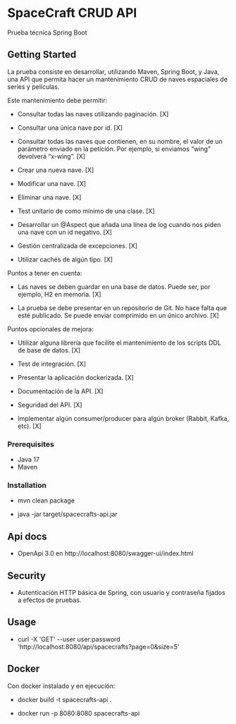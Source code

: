 # SpaceCraft CRUD API

Prueba técnica Spring Boot

## Getting Started

La prueba consiste en desarrollar, utilizando Maven, Spring Boot, y Java, una API que permita hacer un mantenimiento CRUD de naves espaciales de series y películas.

Este mantenimiento debe permitir:

* Consultar todas las naves utilizando paginación. [X]
	
* Consultar una única nave por id. [X]
	
* Consultar todas las naves que contienen, en su nombre, el valor de un 	parámetro 	enviado en la petición. Por ejemplo, si enviamos “wing” devolverá 	“x-wing”. [X]
	
* Crear una nueva nave. [X]
	
* Modificar una nave. [X]
	
* Eliminar una nave. [X]
	
* Test unitario de como mínimo de una clase. [X]
	
* Desarrollar un @Aspect que añada una línea de log cuando nos piden una nave 	con un 	id negativo. [X]
* Gestión centralizada de excepciones. [X]

* Utilizar cachés de algún tipo. [X]

Puntos a tener en cuenta:

* Las naves se deben guardar en una base de datos. Puede ser, por ejemplo, H2 	en memoria. [X]

* La prueba se debe presentar en un repositorio de Git. No hace falta que  	esté publicado. Se puede enviar comprimido en un único archivo. [X]

Puntos opcionales de mejora:

* Utilizar alguna librería que facilite el mantenimiento de los scripts DDL 	de base de datos. [X]

* Test de integración. [X]

* Presentar la aplicación dockerizada. [X]

* Documentación de la API. [X]

* Seguridad del API. [X]

* Implementar algún consumer/producer para algún broker (Rabbit, Kafka, etc). [X] 

### Prerequisites

 - Java 17
 - Maven

### Installation

 - mvn clean package

 - java -jar target/spacecrafts-api.jar

## Api docs

 - OpenApi 3.0 en http://localhost:8080/swagger-ui/index.html
 
## Security

 - Autenticación HTTP básica de Spring, con usuario y contraseña fijados a efectos de    pruebas.
 
## Usage

 - curl -X 'GET' --user user:password 'http://localhost:8080/api/spacecrafts?page=0&size=5'

## Docker

Con docker instalado y en ejecución:

 - docker build -t spacecrafts-api .

 - docker run -p 8080:8080 spacecrafts-api


